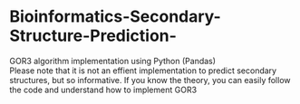 # Bioinformatics-Secondary-Structure-Prediction-
GOR3 algorithm implementation using Python (Pandas) <br>
Please note that it is not an effient implementation to predict secondary structures, but so informative.
If you know the theory, you can easily follow the code and understand how to implement GOR3
